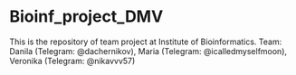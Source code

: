 # Bioinf_project_DMV
This is the repository of team project at Institute of Bioinformatics. Team: Danila (Telegram: @dachernikov), Maria (Telegram: @icalledmyselfmoon), Veronika (Telegram: @nikavvv57)
